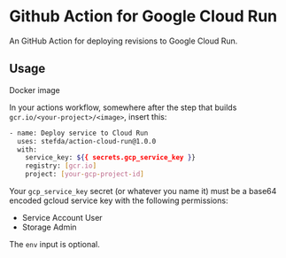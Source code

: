 # Github Action for Google Cloud Run

An GitHub Action for deploying revisions to Google Cloud Run.

## Usage

Docker image

In your actions workflow, somewhere after the step that builds
`gcr.io/<your-project>/<image>`, insert this:

```bash
- name: Deploy service to Cloud Run
  uses: stefda/action-cloud-run@1.0.0
  with:
    service_key: ${{ secrets.gcp_service_key }}
    registry: [gcr.io]
    project: [your-gcp-project-id]
```

Your `gcp_service_key` secret (or whatever you name it) must be a base64 encoded
gcloud service key with the following permissions:

- Service Account User
- Storage Admin

The `env` input is optional.

<!-- If you don't provide a path to env file the run deployment will be triggered with the `--clear-env-vars` flag. -->
